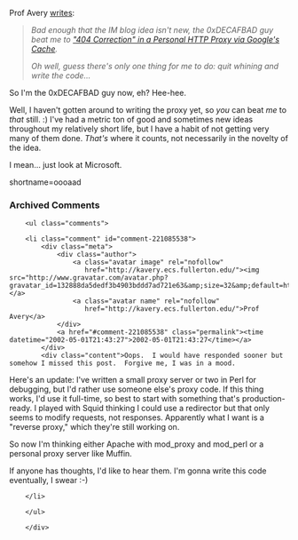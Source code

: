 <p>Prof Avery <a href="http://kavery.ecs.fullerton.edu/index.cgi/2002/Apr/23#1019549720">writes</a>:<blockquote><i>Bad enough that the IM blog idea isn't new, the 0xDECAFBAD guy beat me to <a href="http://www.decafbad.com/news_archives/000087.shtml#000087">"404 Correction" in a Personal HTTP Proxy via Google's Cache</a>.</p>
<p>Oh well, guess there's only one thing for me to do: quit whining and write the code...</i></blockquote>So I'm the 0xDECAFBAD guy now, eh?  Hee-hee.</p>
<p>Well, I haven't gotten around to writing the proxy yet, so <i>you</i> can beat <i>me</i> to <i>that</i> still. :)  I've had a metric ton of good and sometimes new ideas throughout my relatively short life, but I have a habit of not getting very many of them done.  <i>That's</i> where it counts, not necessarily in the novelty of the idea.</p>
<p>I mean...  just look at Microsoft.</p>
<!--more-->
shortname=oooaad

<div id="comments" class="comments archived-comments">
            <h3>Archived Comments</h3>
            
        <ul class="comments">
            
        <li class="comment" id="comment-221085538">
            <div class="meta">
                <div class="author">
                    <a class="avatar image" rel="nofollow" 
                       href="http://kavery.ecs.fullerton.edu/"><img src="http://www.gravatar.com/avatar.php?gravatar_id=132888da5dedf3b4903bddd7ad721e63&amp;size=32&amp;default=http://mediacdn.disqus.com/1320279820/images/noavatar32.png"/></a>
                    <a class="avatar name" rel="nofollow" 
                       href="http://kavery.ecs.fullerton.edu/">Prof Avery</a>
                </div>
                <a href="#comment-221085538" class="permalink"><time datetime="2002-05-01T21:43:27">2002-05-01T21:43:27</time></a>
            </div>
            <div class="content">Oops.  I would have responded sooner but somehow I missed this post.  Forgive me, I was in a mood.

Here's an update: I've written a small proxy server or two in Perl for debugging, but I'd rather use someone else's proxy code.  If this thing works, I'd use it full-time, so best to start with something that's production-ready.  I played with Squid thinking I could use a redirector but that only seems to modify requests, not responses.  Apparently what I want is a "reverse proxy," which they're still working on.

So now I'm thinking either Apache with mod_proxy and mod_perl or a personal proxy server like  Muffin.

If anyone has thoughts, I'd like to hear them.  I'm gonna write this code eventually, I swear :-)</div>
            
        </li>
    
        </ul>
    
        </div>
    